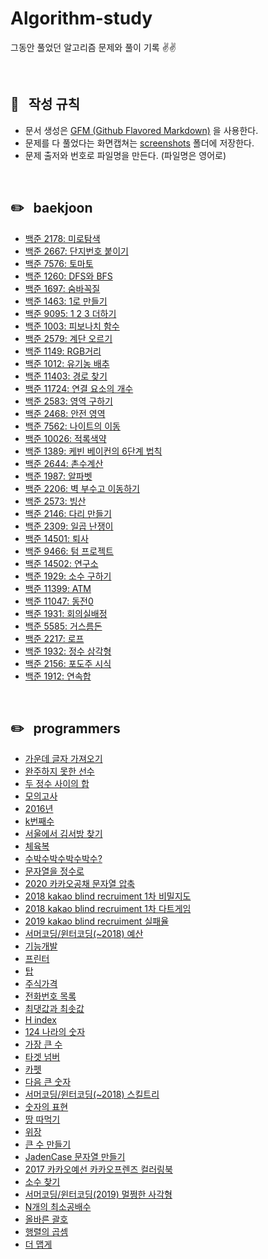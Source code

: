 # Algorithm-study
그동안 풀었던 알고리즘 문제와 풀이 기록 ✌️✌️


<br/>


## 📌 &nbsp; 작성 규칙

- 문서 생성은 [GFM (Github Flavored Markdown)](https://help.github.com/en/github/writing-on-github) 을 사용한다.
- 문제를 다 풀었다는 화면캡쳐는 [screenshots](https://github.com/ChoiEunji0114/Algorithm-study/tree/master/posts/screenshots) 폴더에 저장한다. 
- 문제 출저와 번호로 파일명을 만든다. (파일명은 영어로)

<br/>


## ✏️ &nbsp; baekjoon

- [백준 2178: 미로탐색](https://github.com/ChoiEunji0114/Algorithm-study/blob/master/posts/boj-2178.md)
- [백준 2667: 단지번호 붙이기](https://github.com/ChoiEunji0114/Algorithm-study/blob/master/posts/boj-2667.md)
- [백준 7576: 토마토](https://github.com/ChoiEunji0114/Algorithm-study/blob/master/posts/boj-7576.md)
- [백준 1260: DFS와 BFS](https://github.com/ChoiEunji0114/Algorithm-study/blob/master/posts/boj-1260.md)
- [백준 1697: 숨바꼭질](https://github.com/ChoiEunji0114/Algorithm-study/blob/master/posts/boj-1697.md)
- [백준 1463: 1로 만들기](https://github.com/ChoiEunji0114/Algorithm-study/blob/master/posts/boj-1463.md)
- [백준 9095: 1 2 3 더하기](https://github.com/ChoiEunji0114/Algorithm-study/blob/master/posts/boj-9095.md)
- [백준 1003: 피보나치 함수](https://github.com/ChoiEunji0114/Algorithm-study/blob/master/posts/boj-1003.md)
- [백준 2579: 계단 오르기](https://github.com/ChoiEunji0114/Algorithm-study/blob/master/posts/boj-2579.md)
- [백준 1149: RGB거리](https://github.com/ChoiEunji0114/Algorithm-study/blob/master/posts/boj-1149.md)
- [백준 1012: 유기농 배추](https://github.com/ChoiEunji0114/Algorithm-study/blob/master/posts/boj-1012.md)
- [백준 11403: 경로 찾기](https://github.com/ChoiEunji0114/Algorithm-study/blob/master/posts/boj-11403.md)
- [백준 11724: 연결 요소의 개수](https://github.com/ChoiEunji0114/Algorithm-study/blob/master/posts/boj-11724.md)
- [백준 2583: 영역 구하기](https://github.com/ChoiEunji0114/Algorithm-study/blob/master/posts/boj-2583.md)
- [백준 2468: 안전 영역](https://github.com/ChoiEunji0114/Algorithm-study/blob/master/posts/boj-2468.md)
- [백준 7562: 나이트의 이동](https://github.com/ChoiEunji0114/Algorithm-study/blob/master/posts/boj-7562.md)
- [백준 10026: 적록색약](https://github.com/ChoiEunji0114/Algorithm-study/blob/master/posts/boj-10026.md)
- [백준 1389: 케빈 베이컨의 6단계 법칙](https://github.com/ChoiEunji0114/Algorithm-study/blob/master/posts/boj-1389.md)
- [백준 2644: 촌수계산](https://github.com/ChoiEunji0114/Algorithm-study/blob/master/posts/boj-2644.md)
- [백준 1987: 알파벳](https://github.com/ChoiEunji0114/Algorithm-study/blob/master/posts/boj-1987.md)
- [백준 2206: 벽 부수고 이동하기](https://github.com/ChoiEunji0114/Algorithm-study/blob/master/posts/boj-2206.md)
- [백준 2573: 빙산](https://github.com/ChoiEunji0114/Algorithm-study/blob/master/posts/boj-2573.md)
- [백준 2146: 다리 만들기](https://github.com/ChoiEunji0114/Algorithm-study/blob/master/posts/boj-2146.md)
- [백준 2309: 일곱 난쟁이](https://github.com/ChoiEunji0114/Algorithm-study/blob/master/posts/boj-2309.md)
- [백준 14501: 퇴사](https://github.com/ChoiEunji0114/Algorithm-study/blob/master/posts/boj-14501.md)
- [백준 9466: 텀 프로젝트](https://github.com/ChoiEunji0114/Algorithm-study/blob/master/posts/boj-9466.md)
- [백준 14502: 연구소](https://github.com/ChoiEunji0114/Algorithm-study/blob/master/posts/boj-14502.md)
- [백준 1929: 소수 구하기](https://github.com/ChoiEunji0114/Algorithm-study/blob/master/posts/boj-1929.md)
- [백준 11399: ATM](https://github.com/ChoiEunji0114/Algorithm-study/blob/master/posts/boj-11399.md)
- [백준 11047: 동전0](https://github.com/ChoiEunji0114/Algorithm-study/blob/master/posts/boj-11047.md)
- [백준 1931: 회의실배정](https://github.com/ChoiEunji0114/Algorithm-study/blob/master/posts/boj-1931.md)
- [백준 5585: 거스름돈](https://github.com/ChoiEunji0114/Algorithm-study/blob/master/posts/boj-5585.md)
- [백준 2217: 로프](https://github.com/ChoiEunji0114/Algorithm-study/blob/master/posts/boj-2217.md)
 - [백준 1932: 정수 삼각형](https://github.com/ChoiEunji0114/Algorithm-study/blob/master/posts/boj-1932.md)
 - [백준 2156: 포도주 시식](https://github.com/ChoiEunji0114/Algorithm-study/blob/master/posts/boj-2156.md)
 - [백준 1912: 연속합](https://github.com/ChoiEunji0114/Algorithm-study/blob/master/posts/boj-1912.md)

<br/>

## ✏️ &nbsp; programmers

- [가운데 글자 가져오기](https://github.com/ChoiEunji0114/Algorithm-study/blob/master/posts/programmers_12903.md)
- [완주하지 못한 선수](https://github.com/ChoiEunji0114/Algorithm-study/blob/master/posts/programmers_42576.md)
- [두 정수 사이의 합](https://github.com/ChoiEunji0114/Algorithm-study/blob/master/posts/programmers_12912.md)
- [모의고사](https://github.com/ChoiEunji0114/Algorithm-study/blob/master/posts/programmers_42840.md)
- [2016년](https://github.com/ChoiEunji0114/Algorithm-study/blob/master/posts/programmers_12901.md)
- [k번째수](https://github.com/ChoiEunji0114/Algorithm-study/blob/master/posts/programmers_42748.md)
- [서울에서 김서방 찾기](https://github.com/ChoiEunji0114/Algorithm-study/blob/master/posts/programmers_12919.md)
- [체육복](https://github.com/ChoiEunji0114/Algorithm-study/blob/master/posts/programmers_42862.md)
- [수박수박수박수박수?](https://github.com/ChoiEunji0114/Algorithm-study/blob/master/posts/programmers_12922.md)
- [문자열을 정수로](https://github.com/ChoiEunji0114/Algorithm-study/blob/master/posts/programmers_12925.md)
- [2020 카카오공채 문자열 압축](https://github.com/ChoiEunji0114/Algorithm-study/blob/master/posts/programmers_60057.md)
- [2018 kakao blind recruiment 1차 비밀지도](https://github.com/ChoiEunji0114/Algorithm-study/blob/master/posts/programmers_17681.md)
- [2018 kakao blind recruiment 1차 다트게임](https://github.com/ChoiEunji0114/Algorithm-study/blob/master/posts/programmers_17682.md)
- [2019 kakao blind recruiment 실패율](https://github.com/ChoiEunji0114/Algorithm-study/blob/master/posts/programmers_42889.md)
- [서머코딩/윈터코딩(~2018) 예산](https://github.com/ChoiEunji0114/Algorithm-study/blob/master/posts/programmers_42889.md)
- [기능개발](https://github.com/ChoiEunji0114/Algorithm-study/blob/master/posts/programmers_42586.md)
- [프린터](https://github.com/ChoiEunji0114/Algorithm-study/blob/master/posts/programmers_42587.md)
- [탑](https://github.com/ChoiEunji0114/Algorithm-study/blob/master/posts/programmers_42588.md)
- [주식가격](https://github.com/ChoiEunji0114/Algorithm-study/blob/master/posts/programmers_42584.md)
- [전화번호 목록](https://github.com/ChoiEunji0114/Algorithm-study/blob/master/posts/programmers_42577.md)
- [최댓값과 최솟값](https://github.com/ChoiEunji0114/Algorithm-study/blob/master/posts/programmers_12939.md)
- [H index](https://github.com/ChoiEunji0114/Algorithm-study/blob/master/posts/programmers_42747.md)
- [124 나라의 숫자](https://github.com/ChoiEunji0114/Algorithm-study/blob/master/posts/programmers_12899.md)
- [가장 큰 수](https://github.com/ChoiEunji0114/Algorithm-study/blob/master/posts/programmers_42746.md)
- [타겟 넘버](https://github.com/ChoiEunji0114/Algorithm-study/blob/master/posts/programmers_43165.md)
- [카펫](https://github.com/ChoiEunji0114/Algorithm-study/blob/master/posts/programmers_42842.md)
- [다음 큰 숫자](https://github.com/ChoiEunji0114/Algorithm-study/blob/master/posts/programmers_12911.md)
- [서머코딩/윈터코딩(~2018) 스킬트리](https://github.com/ChoiEunji0114/Algorithm-study/blob/master/posts/programmers_49993.md)
- [숫자의 표현](https://github.com/ChoiEunji0114/Algorithm-study/blob/master/posts/programmers_12924.md)
- [땅 따먹기](https://github.com/ChoiEunji0114/Algorithm-study/blob/master/posts/programmers_12913.md)
- [위장](https://github.com/ChoiEunji0114/Algorithm-study/blob/master/posts/programmers_42578.md)
- [큰 수 만들기](https://github.com/ChoiEunji0114/Algorithm-study/blob/master/posts/programmers_42883.md)
- [JadenCase 문자열 만들기](https://github.com/ChoiEunji0114/Algorithm-study/blob/master/posts/programmers_12951.md)
- [2017 카카오예선 카카오프렌즈 컬러링북](https://github.com/ChoiEunji0114/Algorithm-study/blob/master/posts/programmers_1829.md)
- [소수 찾기](https://github.com/ChoiEunji0114/Algorithm-study/blob/master/posts/programmers_42839.md)
- [서머코딩/윈터코딩(2019) 멀쩡한 사각형](https://github.com/ChoiEunji0114/Algorithm-study/blob/master/posts/programmers_62048.md)
- [N개의 최소공배수](https://github.com/ChoiEunji0114/Algorithm-study/blob/master/posts/programmers_12953.md)
- [올바른 괄호](https://github.com/ChoiEunji0114/Algorithm-study/blob/master/posts/programmers_12909.md)
- [행렬의 곱셈](https://github.com/ChoiEunji0114/Algorithm-study/blob/master/posts/programmers_12949.md)
- [더 맵게](https://github.com/ChoiEunji0114/Algorithm-study/blob/master/posts/programmers_42626.md)

<br/>
